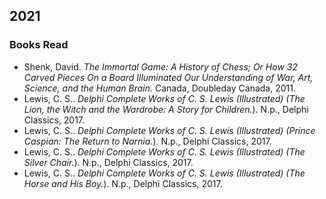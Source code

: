 ## 2021  

### Books Read  
 - Shenk, David. *The Immortal Game: A History of Chess; Or How 32 Carved Pieces On a Board Illuminated Our Understanding of War, Art, Science, and the Human Brain.* Canada, Doubleday Canada, 2011.  
 - Lewis, C. S.. *Delphi Complete Works of C. S. Lewis (Illustrated) (The Lion, the Witch and the Wardrobe: A Story for Children.*). N.p., Delphi Classics, 2017.  
 - Lewis, C. S.. *Delphi Complete Works of C. S. Lewis (Illustrated) (Prince Caspian: The Return to Narnia.*). N.p., Delphi Classics, 2017.  
  - Lewis, C. S.. *Delphi Complete Works of C. S. Lewis (Illustrated) (The Silver Chair.*). N.p., Delphi Classics, 2017.  
   - Lewis, C. S.. *Delphi Complete Works of C. S. Lewis (Illustrated) (The Horse and His Boy.*). N.p., Delphi Classics, 2017.  
